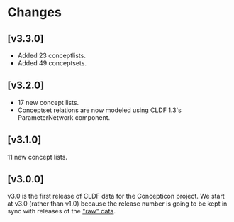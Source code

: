 # Changes


## [v3.3.0]

- Added 23 conceptlists.
- Added 49 conceptsets.


## [v3.2.0]

- 17 new concept lists.
- Conceptset relations are now modeled using CLDF 1.3's ParameterNetwork component.


## [v3.1.0]

11 new concept lists.


## [v3.0.0]

v3.0 is the first release of CLDF data for the Concepticon project. We start at v3.0 (rather than v1.0)
because the release number is going to be kept in sync with releases of the
["raw" data](https://github.com/concepticon/concepticon-data).
